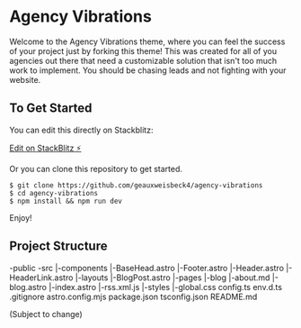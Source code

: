 # Agency Vibrations

Welcome to the Agency Vibrations theme, where you can feel the success of your project just by forking this theme! This was created for all of you agencies out there that need a customizable solution that isn't too much work to implement. You should be chasing leads and not fighting with your website.

## To Get Started

You can edit this directly on Stackblitz:

[Edit on StackBlitz ⚡️](https://stackblitz.com/edit/agency-vibrations)

Or you can clone this repository to get started. 

```
$ git clone https://github.com/geauxweisbeck4/agency-vibrations
$ cd agency-vibrations
$ npm install && npm run dev
```

Enjoy!

## Project Structure

-public
-src
  |-components
        |-BaseHead.astro
        |-Footer.astro
        |-Header.astro
        |-HeaderLink.astro
  |-layouts
        |-BlogPost.astro
  |-pages
      |-blog
        |-about.md
        |-blog.astro
        |-index.astro
        |-rss.xml.js
  |-styles
        |-global.css
config.ts
env.d.ts
.gitignore
astro.config.mjs
package.json
tsconfig.json
README.md

(Subject to change)
        